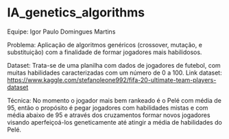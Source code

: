 # IA_genetics_algorithms

Equipe: Igor Paulo Domingues Martins

Problema: Aplicação de algoritmos genéricos (crossover, mutação, e substituição) com a finalidade de formar jogadores mais habilidosos. 

Dataset: Trata-se de uma planilha com dados de jogadores de futebol, com muitas habilidades caracterizadas com um número de 0 a 100. 
Link dataset: https://www.kaggle.com/stefanoleone992/fifa-20-ultimate-team-players-dataset 

Técnica: No momento o jogador mais bem rankeado é o Pelé com média de 95, então o propósito é pegar jogadores com habilidades mistas e com 
média abaixo de 95 e através dos cruzamentos formar novos jogadores visando aperfeiçoá-los geneticamente até atingir a média de habilidades do Pelé.
